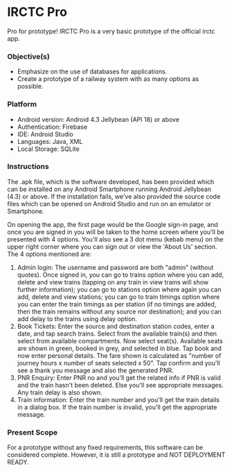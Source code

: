# IRCTC Pro
Pro for prototype! IRCTC Pro is a very basic prototype of the official irctc app.

### Objective(s)
* Emphasize on the use of databases for applications.
* Create a prototype of a railway system with as many options as possible.

### Platform
* Android version: Android 4.3 Jellybean (API 18) or above
* Authentication: Firebase
* IDE: Android Studio
* Languages: Java, XML
* Local Storage: SQLite

### Instructions
The .apk file, which is the software developed, has been provided which can be installed on any Android Smartphone running Android Jellybean (4.3) or above. If the installation fails, we've also provided the source code files which can be opened on Android Studio and run on an emulator or Smartphone.

On opening the app, the first page would be the Google sign-in page, and once you are signed in you will be taken to the home screen where you'll be presented with 4 options. You'll also see a 3 dot menu (kebab menu) on the upper right corner where you can sign out or view the 'About Us' section. The 4 options mentioned are:
1. Admin login: The username and password are both "admin" (without quotes). Once signed in, you can go to trains option where you can add, delete and view trains (tapping on any train in view trains will show further information); you can go to stations option where again you can add, delete and view stations; you can go to train timings option where you can enter the train timings as per station (if no timings are added, then the train remains without any source nor destination); and you can add delay to the trains using delay option.
2. Book Tickets: Enter the source and destination station codes, enter a date, and tap search trains. Select from the available train(s) and then select from available compartments. Now select seat(s). Available seats are shown in green, booked in grey, and selected in blue. Tap book and now enter personal details. The fare shown is calculated as "number of journey hours x number of seats selected x 50". Tap confirm and you'll see a thank you message and also the generated PNR.
3. PNR Enquiry: Enter PNR no and you'll get the related info if PNR is valid and the train hasn't been deleted. Else you'll see appropriate messages. Any train delay is also shown.
4. Train information: Enter the train number and you'll get the train details in a dialog box. If the train number is invalid, you'll get the appropriate message.

### Present Scope
For a prototype without any fixed requirements, this software can be considered complete. However, it is still a prototype and NOT DEPLOYMENT READY.
